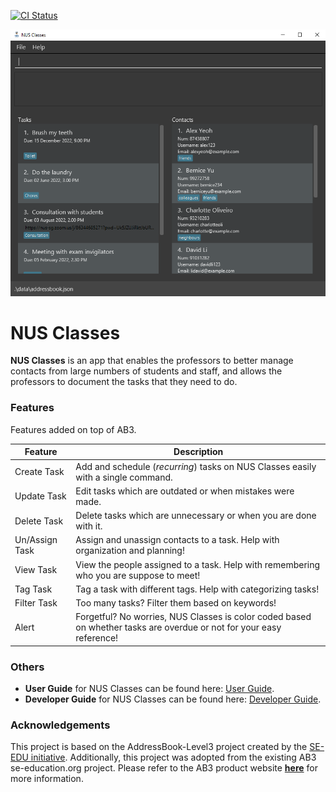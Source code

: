 [![CI Status](https://github.com/AY2122S2-CS2103T-T12-4/tp/workflows/Java%20CI/badge.svg)](https://github.com/AY2122S2-CS2103T-T12-4/tp/actions)

![Ui](docs/images/Ui.png)

# NUS Classes
**NUS Classes** is an app that enables the professors to better manage contacts from large numbers of students and staff,
and allows the professors to document the tasks that they need to do.

### Features

Features added on top of AB3.

| Feature        | Description                                                                                                          |
|----------------|----------------------------------------------------------------------------------------------------------------------|
| Create Task    | Add and schedule (*recurring*) tasks on NUS Classes easily with a single command.                                    |
| Update Task    | Edit tasks which are outdated or when mistakes were made.                                                            |
| Delete Task    | Delete tasks which are unnecessary or when you are done with it.                                                     |
| Un/Assign Task | Assign and unassign contacts to a task. Help with organization and planning!                                         |
| View Task      | View the people assigned to a task. Help with remembering who you are suppose to meet!                               |
| Tag Task       | Tag a task with different tags. Help with categorizing tasks!                                                        |
| Filter Task    | Too many tasks? Filter them based on keywords!                                                                       |
| Alert          | Forgetful? No worries, NUS Classes is color coded based on whether tasks are overdue or not for your easy reference! |

### Others

* **User Guide** for NUS Classes can be found here: [User Guide](https://ay2122s2-cs2103t-t12-4.github.io/tp/UserGuide.html).
* **Developer Guide** for NUS Classes can be found here: [Developer Guide](https://ay2122s2-cs2103t-t12-4.github.io/tp/DeveloperGuide.html).

### Acknowledgements
This project is based on the AddressBook-Level3 project created by the [SE-EDU initiative](https://se-education.org).
Additionally, this project was adopted from the existing AB3 se-education.org project. Please refer
to the AB3 product website **[here](https://se-education.org/addressbook-level3/)** for more information.

